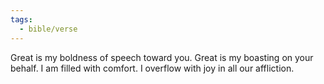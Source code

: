 ```yaml
---
tags:
  - bible/verse
---
```

Great is my boldness of speech toward you. Great is my boasting on your behalf. I am filled with comfort. I overflow with joy in all our affliction.